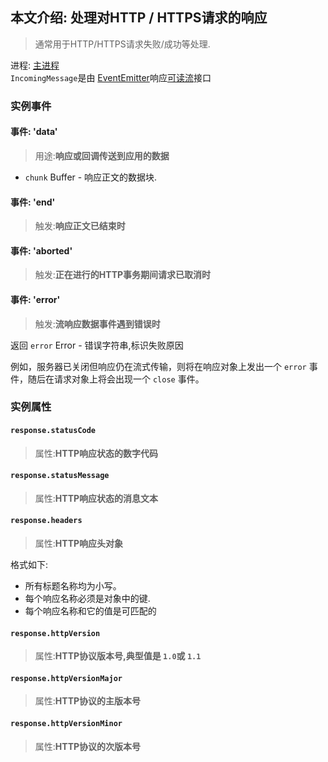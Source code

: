 ## 本文介绍: 处理对HTTP / HTTPS请求的响应

> 通常用于HTTP/HTTPS请求失败/成功等处理. 

进程: [主进程](../glossary.md#main-process)      
`IncomingMessage`是由 [EventEmitter](https://nodejs.org/api/events.html#events_class_eventemitter)响应[可读流](https://nodejs.org/api/stream.html#stream_readable_streams)接口  

### 实例事件

#### 事件: 'data'
> 用途:**响应或回调传送到应用的数据**

* `chunk` Buffer - 响应正文的数据块.

#### 事件: 'end'
> 触发:**响应正文已结束时**

#### 事件: 'aborted'
> 触发:**正在进行的HTTP事务期间请求已取消时**

#### 事件: 'error'
> 触发:**流响应数据事件遇到错误时**

返回 `error` Error - 错误字符串,标识失败原因

例如，服务器已关闭但响应仍在流式传输，则将在响应对象上发出一个 `error` 事件，随后在请求对象上将会出现一个 `close` 事件。

### 实例属性
#### `response.statusCode`
> 属性:**HTTP响应状态的数字代码**

#### `response.statusMessage`
> 属性:**HTTP响应状态的消息文本**

#### `response.headers`
> 属性:**HTTP响应头对象**

格式如下:
* 所有标题名称均为小写。
* 每个响应名称必须是对象中的键.
* 每个响应名称和它的值是可匹配的

#### `response.httpVersion`
> 属性:**HTTP协议版本号,典型值是 `1.0`或 `1.1`**

#### `response.httpVersionMajor`
> 属性:**HTTP协议的主版本号**

#### `response.httpVersionMinor`
> 属性:**HTTP协议的次版本号**